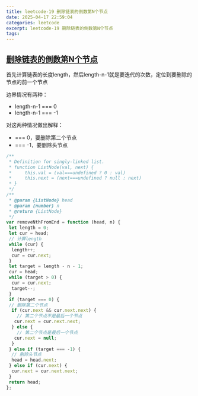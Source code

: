 ```yaml
---
title: leetcode-19 删除链表的倒数第N个节点
date: 2025-04-17 22:59:04
categories: leetcode
excerpt: leetcode-19 删除链表的倒数第N个节点
tags:
---
```


## [删除链表的倒数第N个节点](https://leetcode.cn/leetbook/read/top-interview-questions-easy/xn2925/)

首先计算链表的长度length，然后length-n-1就是要迭代的次数，定位到要删除的节点的前一个节点

边界情况有两种：

- length-n-1 === 0
- length-n-1 === -1

对这两种情况做出解释：

- === 0，要删除第二个节点
- === -1，要删除头节点

```js
/**
 * Definition for singly-linked list.
 * function ListNode(val, next) {
 *     this.val = (val===undefined ? 0 : val)
 *     this.next = (next===undefined ? null : next)
 * }
 */
/**
 * @param {ListNode} head
 * @param {number} n
 * @return {ListNode}
 */
var removeNthFromEnd = function (head, n) {
 let length = 0;
 let cur = head;
 // 计算length
 while (cur) {
  length++;
  cur = cur.next;
 }
 let target = length - n - 1;
 cur = head;
 while (target > 0) {
  cur = cur.next;
  target--;
 }
 if (target === 0) {
 // 删除第二个节点
  if (cur.next && cur.next.next) {
    // 第二个节点不是最后一个节点
   cur.next = cur.next.next;
  } else {
    // 第二个节点是最后一个节点
   cur.next = null;
  }
 } else if (target === -1) {
  // 删除头节点
  head = head.next;
 } else if (cur.next) {
  cur.next = cur.next.next;
 }
 return head;
};

```
